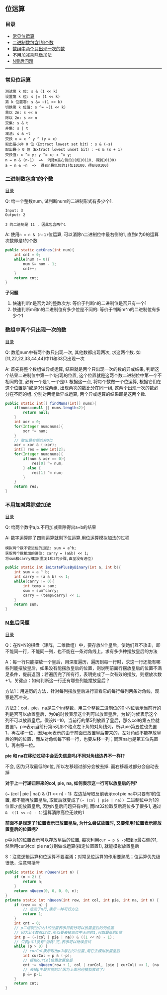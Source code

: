 ## 位运算

### 目录

- [常见位运算](#常见位运算)
- [二进制数包含1的个数](#二进制数包含1的个数)
- [数组中两个只出现一次的数](#数组中两个只出现一次的数)
- [不用加减乘除做加法](#不用加减乘除做加法)
- [N皇后问题](#N皇后问题)



---

### 常见位运算

```
测试第 k 位: s & (1 << k)
设置第 k 位: s |= (1 << k)
第 k 位置零: s &= ~(1 << k)
切换第 k 位值: s ^= ~(1 << k)
乘以 2n: s << n
除以 2n: s >> n
交集: s & t
并集: s | t
减法: s & ~t
交换 x = x ^ y ^ (y = x)
取出最小非 0 位（Extract lowest set bit）: s & (-s)
取出最小 0 位（Extract lowest unset bit）: ~s & (s + 1)
交换值: x ^= y; y ^= x; x ^= y;
n = n & (n-1)  =>  消除n最右侧的1(如10110, 得到10100)
a = n & -n  =>  得到n最低位的1(如10100，得到00100)
```



### 二进制数包含1的个数

[目录](#目录)

Q: 给一个整数num, 试判断num的二进制形式有多少个1.

```
Input: 3
Output: 2

3 的二进制是 11 , 因此包含两个1
```

A: 使用`n = n & (n-1)`位运算, 可以消除n二进制位中最右侧的1, 直到n为0的运算次数即是1的个数

```java
public static getOnes(int num){
    int cnt = 0;
    while(num != 0){
        num &= num - 1;
        cnt++;
    }
    return cnt;
}
```

**子问题**

1. 快速判断n是否为2的整数次方: 等价于判断n的二进制位是否只有一个1
2. 快速判断m和n的二进制位有多少位是不同的: 等价于判断m^n的二进制位有多少个1



### 数组中两个只出现一次的数

[目录](#目录)

Q: 数组num中有两个数只出现一次, 其他数都出现两次, 求这两个数. 如[11,22,22,33,44,44]中11和33只出现一次

A: 首先将整个数组做异或运算, 结果就是两个只出现一次的数的异或结果, 判断这个结果二进制位中第一个1出现的位置, 这个位置就是这两个数二进制位中第一个不相同的位, 必有一个是1, 一个是0. 根据这一点, 将每个数做一个位运算, 根据它们在这个位置是1或是0分成两组, 出现两次的数比分在同一组, 这两个出现一次的数必分在不同的组. 分别对两组做异或运算, 两个异或运算的结果即是这两个数.

````java
public static int[] findNums(int[] nums){
    if(nums==null || nums.length<2){
        return null;
    }
    int xor = 0;
    for(Integer num:nums){
        xor ^= num;
    }
    // 取出最右侧的非0位
    xor = xor & (-xor);
    int[] res = new int[2];
    for(Integer num:nums){
        if(num & xor == 0){
            res[0] ^= num;
        } else {
            res[1] ^= num;
        }
    }    
    return res;
}
````



### 不用加减乘除做加法

[目录](#目录)

Q: 给两个数字a,b.不用加减乘除得出a+b的结果

A:  数字运算除了四则运算就剩下位运算.用位运算模拟加法的过程

```
模拟两个数不管进位的加法: sum = a^b;
获取两个数相加的进位: carry = (a&b) << 1;
将sum和carry相加(重复1和2的步骤,直至没有进位)
```

```java
public static int imitatePlusByBinary(int a, int b){
    int sum = a ^ b;
    int carry = (a & b) << 1;
    while(carry != 0){
        int temp = sum;
        sum = sum^carry;
        carry = (temp&carry) << 1;
    }
    return sum;
}
```



### N皇后问题

[目录](#目录)

Q：在N*N的棋盘（矩阵，二维数组）中，要存放N个皇后，使她们互不攻击，即不能同一行，不能同一列，也不能在一条对角线上。求有多少种摆放皇后的方法

A：每一行只能摆放一个皇后，用深度遍历，遍历到每一行时，求这一行还能有哪些列能摆放皇后，如果没有能摆放皇后的位置，则说明前面行摆放皇后的位置不满足条件，提前返回；若遍历完了所有行，表明完成了一次有效的摆放，则摆放次数+1。关键点：如何判断这一行还有哪些列能摆放皇后？

方法1：用遍历的方法，针对每列摆放皇后进行查看它的每行每列两条对角线，观察是否冲突。

方法2：col，pie，na是三个int整数，用三个整数二进制位的0~N位表示当前行的列是否可以放置皇后，为0的时候表示这个列可以放置皇后，为1的时候表示这个列不可以放置皇后。假设N=10，当前行的第5列放置了皇后，那么col的第五位就要置1，pie表示当前行第5列那个格点左下角的对角线列，所以pie第五位也先置1，再左移一位，因为pie表示的由于前面已放置皇后带来的，左对角线不能存放皇后的列的位置，而左对角线每下移一行，也要左移一列；同理na也是第五位先置1，再右移一位。

**pie 和 na在移动过程中会丢失信息吗(不同对角线边界不一样)?**

不会, 因为只取最低的n位, 所以左移超过部分会被去掉. 而右移超过部分会自动去掉

**对于上一行递归带来的col, pie, na, 如何表示这一行可以放皇后的列?** 

(~ (col | pie | na))  &  ((1 << n) - 1): 左边括号取反前表示col pie na中只要有1的位置, 都不能再放置皇后, 取反后就变成了`(~ (col | pie | na)) `二进制位中为1的位置才能放置皇后, 因为N皇后问题只有n列, 而int32位取反后高位多了很多1, 通过`&  ((1 << n) - 1)`运算消除高位无效的1

**前面不是规定了1位置表示已放置皇后, 为什么尝试放置时, 又要使用1位置表示能放置皇后的位置呢?**

p中为1的位置表示可以存放皇后的位置, 每次利用`cur = p & -p`取到p最右侧的1, 然后用cur对col pie na分别做或运算(指定位置置1), 就能模拟放置皇后

S：注意逻辑运算和位运算不要混淆；对常见位运算的作用要熟悉；位运算优先级很低，注意带括号

````java
public static int nQueen(int n) {
    if (n < 2) {
        return n;
    }
    return nQueen(0, 0, 0, 0, n);
}
private static int nQueen(int row, int col, int pie, int na, int n) {
    if (row == n) {
        // 走完了n行,表示一种可行方法
        return 1;
    }
    int cnt = 0;
    // p二进制位中为1的位置表示目前行可以放置皇后的列位置
    // 因为int数有32位,所以要去掉高位中无用的1,只取最低的n位
    int p = (~(col | pie | na)) & ((1 << n) - 1);
    // 只要p中1没有"消耗"完,表示可以继续尝试
    while (p > 0) {
        // curCol表示取出p中最右的1位置,用它去模拟放置皇后
        int curCol = p & (-p);
        // 模拟curCol位置放置皇后
        cnt += nQueen(row + 1, col | curCol, (pie | curCol) << 1, (na | curCol) >> 1, n);
        // 去掉p中最右侧的1(因为上面已经模拟放过了)
        p &= p-1;
    }
    return cnt;
}
````


